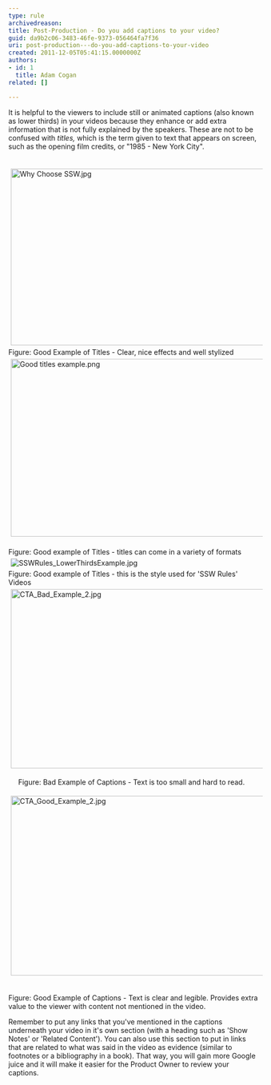 ```yaml
---
type: rule
archivedreason: 
title: Post-Production - Do you add captions to your video?
guid: da9b2c06-3483-46fe-9373-056464fa7f36
uri: post-production---do-you-add-captions-to-your-video
created: 2011-12-05T05:41:15.0000000Z
authors:
- id: 1
  title: Adam Cogan
related: []

---
```



​It is helpful to the viewers to include still or animated captions (also known as lower thirds)&#160;in your videos because they enhance or add extra information that is not fully explained by the speakers. These are not to be confused with <em>titles, </em>which is the term given to text that appears on screen, such as&#160;the opening film credits, or &quot;1985 - New York City&quot;.
<br><excerpt class='endintro'></excerpt><br>
<p><img class="ssw-rteStyle-GreyBox" alt="Why Choose SSW.jpg" src="/DesignandPresentation/RulesToBetterVideoRecording/PublishingImages/Why%20Choose%20SSW.jpg" width="664" height="364" style="margin&#58;5px;width&#58;629px;height&#58;354px;" /><br><span class="ssw-rteStyle-FigureGood">Figure&#58; Good Example of Titles - Clear, nice effects and well stylized</span><img class="ssw-rteStyle-GreyBox" alt="Good titles example.png" src="/DesignandPresentation/RulesToBetterVideoRecording/PublishingImages/Good%20titles%20example.png" width="668" height="366" style="margin&#58;5px;width&#58;633px;height&#58;356px;" /><br><br><span class="ssw-rteStyle-FigureGood">Figure&#58; Good example of Titles - titles can come in a variety of formats</span><span class="ssw-rteStyle-FigureGood"><img src="/DesignandPresentation/RulesToBetterVideoRecording/PublishingImages/SSWRules_LowerThirdsExample.jpg" alt="SSWRules_LowerThirdsExample.jpg" class="ssw-rteStyle-GreyBox" style="margin&#58;5px;" /><br>Figure&#58; Good example of Titles - this is the style used for 'SSW Rules' Videos</span>​<img class="ssw-rteStyle-ImageArea" alt="CTA_Bad_Example_2.jpg" src="/DesignandPresentation/RulesToBetterVideoRecording/PublishingImages/CTA_Bad_Example_2.jpg" style="margin&#58;5px;width&#58;637px;height&#58;359px;" /></p>
<p class="ssw-rteStyle-FigureBad">&#160;&#160;&#160;&#160; Figure&#58; Bad Example of Captions&#160;- Text is too small and hard to read.&#160;</p>
<p><img class="ssw-rteStyle-ImageArea" alt="CTA_Good_Example_2.jpg" src="/DesignandPresentation/RulesToBetterVideoRecording/PublishingImages/CTA_Good_Example_2.jpg" width="669" height="390" style="margin&#58;5px;width&#58;639px;height&#58;360px;" /><br><br></p>
<span class="ssw-rteStyle-FigureGood">Figure&#58; Good Example of Captions&#160;- Text is clear and legible. Provides extra value to the viewer with content not mentioned in the video.</span> <p>Remember to put any links that you've mentioned in&#160;the captions underneath your video in it's own section (with a heading such as 'Show Notes' or 'Related Content'). You can also use this section to put in links that are related to what was said in the video as evidence (similar to footnotes or a bibliography in a book). That way, you will gain more Google juice and it will make it easier for the Product Owner to review your captions.</p>


